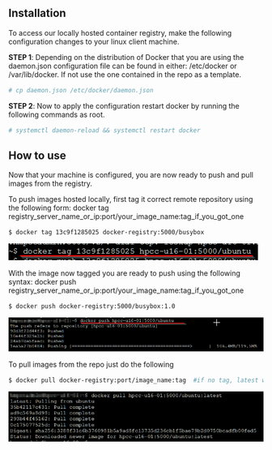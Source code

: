 ## Installation
To access our locally hosted container registry, make the following configuration changes to your linux client machine.

**STEP 1**:  Depending on the distribution of Docker that you are using the daemon.json configuration file can be found 
in either: /etc/docker or /var/lib/docker. If not use the one contained in the repo as a template.

```bash
# cp daemon.json /etc/docker/daemon.json
```

**STEP 2**: Now to apply the configuration restart docker by running the following commands as root.

```bash
# systemctl daemon-reload && systemctl restart docker
```

## How to use
Now that your machine is configured, you are now ready to push and pull images from the registry.

To push images hosted locally, first tag it correct remote repository using the following form:
	docker tag <container image id> registry_server_name_or_ip:port/your_image_name:tag_if_you_got_one

```bash
$ docker tag 13c9f1285025 docker-registry:5000/busybox
```

![Alt Text](media/docker-tag.png)


With the image now tagged you are ready to push using the following syntax:
	docker push registry_server_name_or_ip:port/your_image_name:tag_if_you_got_one

```bash
$ docker push docker-registry:5000/busybox:1.0
```

![Alt Text](media/docker-push.png)

To pull images from the repo just do the following

```bash
$ docker pull docker-registry:port/image_name:tag  #if no tag, latest will get pulled. 
```

![Alt Text](media/docker-pull.png)
